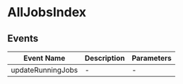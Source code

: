 # AllJobsIndex

## Events

<!-- @vuese:AllJobsIndex:events:start -->
|Event Name|Description|Parameters|
|---|---|---|
|updateRunningJobs|-|-|

<!-- @vuese:AllJobsIndex:events:end -->


